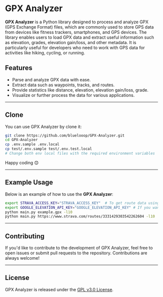 # GPX Analyzer

**GPX Analyzer** is a Python library designed to process and analyze GPX (GPS Exchange Format) files, which are commonly
used to store GPS data from devices like fitness trackers, smartphones, and GPS devices. The library enables users to
load GPX data and extract useful information such as elevation, grades, elevation gain/loss, and other metadata. It is
particularly
useful for developers who need to work with GPS data for activities like hiking, cycling, or running.

## Features

- Parse and analyze GPX data with ease.
- Extract data such as waypoints, tracks, and routes.
- Provide statistics like distance, elevation, elevation gain/loss, grade.
- Visualize or further process the data for various applications.

---

## Clone

You can use GPX Analyzer by clone it:

```bash
git clone https://github.com/bluelooop/GPX-Analyzer.git
cd GPX-Analyzer
cp .env.sample .env.local
cp test/.env.sample test/.env.test.local
# Change both env local files with the required environment variables
```

Happy coding 😊

---

## Example Usage

Below is an example of how to use the **GPX Analyzer**:

```bash
export STRAVA_ACCESS_KEY="STRAVA_ACCESS_KEY"  # To get route data using the strava route link
export GOOGLE_ELEVATION_API_KEY="GOOGLE_ELEVATION_API_KEY" # If you want to use Google Elevation API to get elevations
python main.py example.gpx -l10
python main.py https://www.strava.com/routes/3331429303542262604 -l10
```

---

## Contributing

If you'd like to contribute to the development of GPX Analyzer, feel free to open issues or submit pull requests to the
repository. Contributions are always welcome!

---

## License

GPX Analyzer is released under the [GPL v3.0 License](https://opensource.org/license/gpl-3-0).
